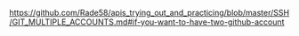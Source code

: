 <https://github.com/Rade58/apis_trying_out_and_practicing/blob/master/SSH/GIT_MULTIPLE_ACCOUNTS.md#if-you-want-to-have-two-github-account>
